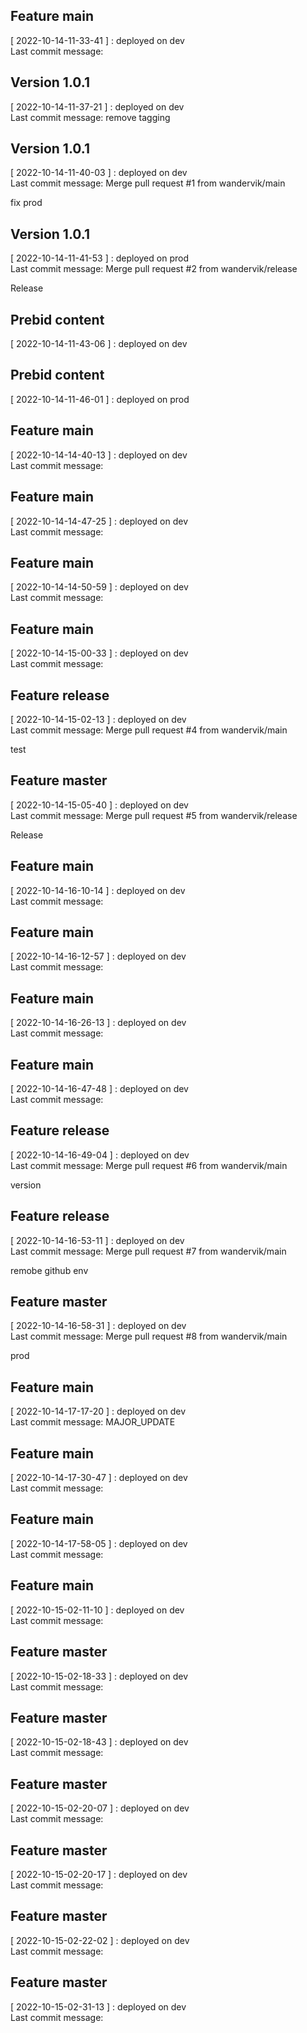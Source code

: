 
## Feature main
[ 2022-10-14-11-33-41 ] : deployed on dev <br />
Last commit message: 
## Version 1.0.1
[ 2022-10-14-11-37-21 ] : deployed on dev <br />
Last commit message: remove tagging
## Version 1.0.1
[ 2022-10-14-11-40-03 ] : deployed on dev <br />
Last commit message: Merge pull request #1 from wandervik/main

fix prod
## Version 1.0.1
[ 2022-10-14-11-41-53 ] : deployed on prod <br />
Last commit message: Merge pull request #2 from wandervik/release

Release
## Prebid content
[ 2022-10-14-11-43-06 ] : deployed on dev <br />
## Prebid content
[ 2022-10-14-11-46-01 ] : deployed on prod <br />
## Feature main
[ 2022-10-14-14-40-13 ] : deployed on dev <br />
Last commit message: 
## Feature main
[ 2022-10-14-14-47-25 ] : deployed on dev <br />
Last commit message: 
## Feature main
[ 2022-10-14-14-50-59 ] : deployed on dev <br />
Last commit message: 
## Feature main
[ 2022-10-14-15-00-33 ] : deployed on dev <br />
Last commit message: 
## Feature release
[ 2022-10-14-15-02-13 ] : deployed on dev <br />
Last commit message: Merge pull request #4 from wandervik/main

test
## Feature master
[ 2022-10-14-15-05-40 ] : deployed on dev <br />
Last commit message: Merge pull request #5 from wandervik/release

Release
## Feature main
[ 2022-10-14-16-10-14 ] : deployed on dev <br />
Last commit message: 
## Feature main
[ 2022-10-14-16-12-57 ] : deployed on dev <br />
Last commit message: 
## Feature main
[ 2022-10-14-16-26-13 ] : deployed on dev <br />
Last commit message: 
## Feature main
[ 2022-10-14-16-47-48 ] : deployed on dev <br />
Last commit message: 
## Feature release
[ 2022-10-14-16-49-04 ] : deployed on dev <br />
Last commit message: Merge pull request #6 from wandervik/main

version
## Feature release
[ 2022-10-14-16-53-11 ] : deployed on dev <br />
Last commit message: Merge pull request #7 from wandervik/main

remobe github env
## Feature master
[ 2022-10-14-16-58-31 ] : deployed on dev <br />
Last commit message: Merge pull request #8 from wandervik/main

prod
## Feature main
[ 2022-10-14-17-17-20 ] : deployed on dev <br />
Last commit message: MAJOR_UPDATE
## Feature main
[ 2022-10-14-17-30-47 ] : deployed on dev <br />
Last commit message: 
## Feature main
[ 2022-10-14-17-58-05 ] : deployed on dev <br />
Last commit message: 
## Feature main
[ 2022-10-15-02-11-10 ] : deployed on dev <br />
Last commit message: 
## Feature master
[ 2022-10-15-02-18-33 ] : deployed on dev <br />
Last commit message: 
## Feature master
[ 2022-10-15-02-18-43 ] : deployed on dev <br />
Last commit message: 
## Feature master
[ 2022-10-15-02-20-07 ] : deployed on dev <br />
Last commit message: 
## Feature master
[ 2022-10-15-02-20-17 ] : deployed on dev <br />
Last commit message: 
## Feature master
[ 2022-10-15-02-22-02 ] : deployed on dev <br />
Last commit message: 
## Feature master
[ 2022-10-15-02-31-13 ] : deployed on dev <br />
Last commit message: 
